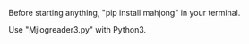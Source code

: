 Before starting anything,
"pip install mahjong" 
in your terminal.

Use "Mjlogreader3.py" with Python3.
